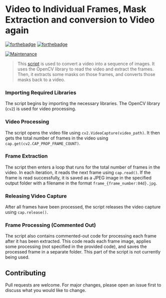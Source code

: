 # Video to Individual Frames, Mask Extraction and conversion to Video again

[![forthebadge](https://forthebadge.com/images/badges/made-with-python.svg)](https://www.python.org/)
[![forthebadge](https://forthebadge.com/images/badges/uses-badges.svg)](https://forthebadge.com)

[![Maintenance](https://img.shields.io/badge/Maintained%3F-no-red.svg)]( https://github.com/nsourlos/semi-automated_installation_exe_msi_files-Windows_10)

> This [script](./video_to_img.py) is used to convert a video into a sequence of images. It uses the OpenCV library to read the video and extract the frames.
Then, it extracts some masks on those frames, and converts those masks back to a video. 

### Importing Required Libraries
The script begins by importing the necessary libraries. The OpenCV library (`cv2`) is used for video processing.

### Video Processing
The script opens the video file using `cv2.VideoCapture(video_path)`. It then gets the total number of frames in the video using `cap.get(cv2.CAP_PROP_FRAME_COUNT)`.

### Frame Extraction
The script then enters a loop that runs for the total number of frames in the video. In each iteration, it reads the next frame using `cap.read()`. If the frame is read successfully, it is saved as a JPEG image in the specified output folder with a filename in the format `frame_{frame_number:04d}.jpg`.

### Releasing Video Capture
After all frames have been processed, the script releases the video capture using `cap.release()`.

### Frame Processing (Commented Out)
The script also contains commented-out code for processing each frame after it has been extracted. This code reads each frame image, applies some processing (not specified in the provided code), and saves the processed frame in a separate folder. This part of the script is not currently being used.


## Contributing
Pull requests are welcome. For major changes, please open an issue first to discuss what you would like to change.
 
